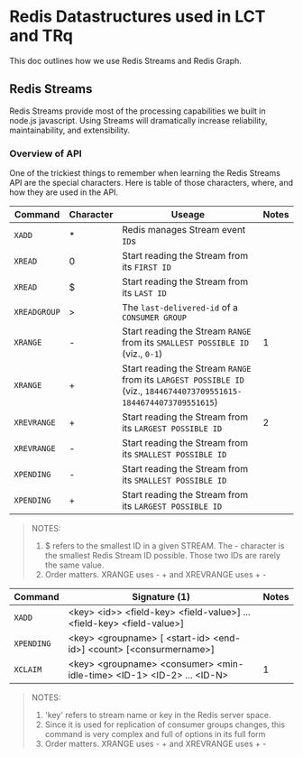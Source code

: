 # Redis Datastructures used in LCT and TRq

This doc outlines how we use Redis Streams and Redis Graph.

## Redis Streams

Redis Streams provide most of the processing capabilities we built in node.js javascript. Using Streams will dramatically increase reliability, maintainability, and extensibility.

### Overview of API

One of the trickiest things to remember when learning the Redis Streams API are the special characters. Here is table of those characters, where, and how they are used in the API.

Command|Character | Useage|Notes
-------|----------|-------|----
`XADD` | * | Redis manages Stream event `ID`s
`XREAD` | 0 |Start reading the Stream from its `FIRST ID`
`XREAD` | $ |Start reading the Stream from its `LAST ID`
`XREADGROUP`|>|The `last-delivered-id` of a `CONSUMER GROUP`
`XRANGE`|-|Start reading the Stream `RANGE` from its `SMALLEST POSSIBLE ID` (viz., `0-1`)|1
`XRANGE`|+|Start reading the Stream `RANGE` from its `LARGEST POSSIBLE ID` (viz., `18446744073709551615-18446744073709551615`)
`XREVRANGE`|+|Start reading the Stream from its `LARGEST POSSIBLE ID`|2
`XREVRANGE`|-|Start reading the Stream from its `SMALLEST POSSIBLE ID`
`XPENDING`|-|Start reading the Stream from its `SMALLEST POSSIBLE ID`
`XPENDING`|+|Start reading the Stream from its `LARGEST POSSIBLE ID`

> NOTES:
>
>1. $ refers to the smallest ID in a given STREAM. The - character is the smallest Redis Stream ID possible. Those two IDs are rarely the same value.
>2. Order matters. XRANGE uses - + and XREVRANGE uses + -


Command| Signature (1)|Notes
-------|-------|----
`XADD`  | \<key> \<id>>  \<field-key> \<field-value>] ... \<field-key> \<field-value>]|
`XPENDING`  | \<key> \<groupname> [ \<start-id> \<end-id>] \<count> [\<consurmername>]|
`XCLAIM`  | \<key> \<groupname> \<consumer> \<min-idle-time> \<ID-1> \<ID-2> ... \<ID-N>|1

> NOTES:
>
>1. 'key' refers to stream name or key in the Redis server space.
>2. Since it is used for replication of consumer groups changes, this command is very complex and full of options in its full form
>3. Order matters. XRANGE uses - + and XREVRANGE uses + -